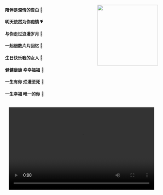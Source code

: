 [<img src="https://Happy-birthday-to-Chloe.github.io/my_pic.jpg" height="200" style="float: right;">](https://Happy-birthday-to-Chloe.github.io/my_pic.jpg)

#### 陪伴是深情的告白 🍂

#### 明天依然为你痴情 💗

#### 与你走过浪漫岁月 🎇

#### 一起细数片片回忆 💐

#### 生日快乐我的女人 🎂 

#### 健健康康  幸幸福福 🎊  

#### 一生有你  烂漫至死 💙

#### 一生幸福  唯一的你 👫

<br/>

<center><video width="480" height="272" controls>
    <source src="001.mp4" type="video/mp4">
</video></center>
